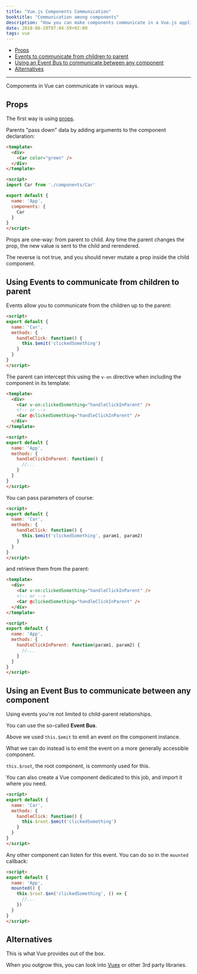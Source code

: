 ```yaml
---
title: "Vue.js Components Communication"
booktitle: "Communication among components"
description: "How you can make components communicate in a Vue.js application."
date: 2018-06-20T07:04:59+02:00
tags: vue
---
```


<!-- TOC -->

- [Props](#props)
- [Events to communicate from children to parent](#events-to-communicate-from-children-to-parent)
- [Using an Event Bus to communicate between any component](#using-an-event-bus-to-communicate-between-any-component)
- [Alternatives](#alternatives)

<!-- /TOC -->

---

Components in Vue can communicate in various ways.

## Props

The first way is using [props](/vue-props/).

Parents "pass down" data by adding arguments to the component declaration:

```html
<template>
  <div>
    <Car color="green" />
  </div>
</template>

<script>
import Car from './components/Car'

export default {
  name: 'App',
  components: {
    Car
  }
}
</script>
```

Props are one-way: from parent to child. Any time the parent changes the prop, the new value is sent to the child and rerendered.

The reverse is not true, and you should never mutate a prop inside the child component.

## Using Events to communicate from children to parent

Events allow you to communicate from the children up to the parent:

```html
<script>
export default {
  name: 'Car',
  methods: {
    handleClick: function() {
      this.$emit('clickedSomething')
    }
  }
}
</script>
```

The parent can intercept this using the `v-on` directive when including the component in its template:

```html
<template>
  <div>
    <Car v-on:clickedSomething="handleClickInParent" />
    <!-- or -->
    <Car @clickedSomething="handleClickInParent" />
  </div>
</template>

<script>
export default {
  name: 'App',
  methods: {
    handleClickInParent: function() {
      //...
    }
  }
}
</script>
```

You can pass parameters of course:

```html
<script>
export default {
  name: 'Car',
  methods: {
    handleClick: function() {
      this.$emit('clickedSomething', param1, param2)
    }
  }
}
</script>
```

and retrieve them from the parent:

```html
<template>
  <div>
    <Car v-on:clickedSomething="handleClickInParent" />
    <!-- or -->
    <Car @clickedSomething="handleClickInParent" />
  </div>
</template>

<script>
export default {
  name: 'App',
  methods: {
    handleClickInParent: function(param1, param2) {
      //...
    }
  }
}
</script>
```

## Using an Event Bus to communicate between any component

Using events you're not limited to child-parent relationships.

You can use the so-called **Event Bus**.

Above we used `this.$emit` to emit an event on the component instance.

What we can do instead is to emit the event on a more generally accessible component.

`this.$root`, the root component, is commonly used for this.

You can also create a Vue component dedicated to this job, and import it where you need.


```html
<script>
export default {
  name: 'Car',
  methods: {
    handleClick: function() {
      this.$root.$emit('clickedSomething')
    }
  }
}
</script>
```

Any other component can listen for this event. You can do so in the `mounted` callback:

```html
<script>
export default {
  name: 'App',
  mounted() {
    this.$root.$on('clickedSomething', () => {
      //...
    })
  }
}
</script>
```

## Alternatives

This is what Vue provides out of the box.

When you outgrow this, you can look into [Vuex](/vuex/) or other 3rd party libraries.